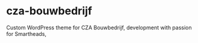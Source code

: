 # cza-bouwbedrijf
Custom WordPress theme for CZA Bouwbedrijf, development with passion for Smartheads,
